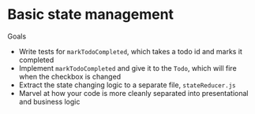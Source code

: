 # Basic state management

Goals

- Write tests for `markTodoCompleted`, which takes a todo id and marks it completed
- Implement `markTodoCompleted` and give it to the `Todo`, which will fire when the checkbox is changed
- Extract the state changing logic to a separate file, `stateReducer.js`
- Marvel at how your code is more cleanly separated into presentational and business logic
